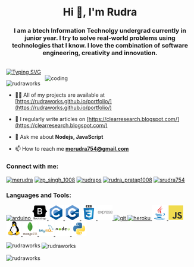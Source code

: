 <h1 align="center">Hi 👋, I'm Rudra</h1>
<h3 align="center">I am a btech Information Technolgy undergrad currently in junior year. I try to solve real-world problems using technologies that I know. I love the combination of software engineering, creativity and innovation.  </h3>

<br>
<a href="https://git.io/typing-svg"><img src="https://readme-typing-svg.demolab.com?font=Fira+Code&pause=1000&width=590&lines=Hello+world!+;Rudra+this+side%2C+welcomes+you+to+my+profile!;Making+projects+that+solve+real-world+problems." alt="Typing SVG" /></a>
<br>

<img align="right" alt="coding" width="400" src="https://i.pinimg.com/originals/e4/26/70/e426702edf874b181aced1e2fa5c6cde.gif" >

<p align="left"> <img src="https://komarev.com/ghpvc/?username=rudraworks&label=Profile%20views&color=0e75b6&style=flat" alt="rudraworks" /> </p>

- 👨‍💻 All of my projects are available at [https://rudraworks.github.io/portfolio/](https://rudraworks.github.io/portfolio/)

- 📝 I regularly write articles on [https://clearresearch.blogspot.com/](https://clearresearch.blogspot.com/)

- 💬 Ask me about **Nodejs, JavaScript** 

- 📫 How to reach me **merudra754@gmail.com**



<h3 align="left">Connect with me:</h3>
<p align="left">
<a href="https://linkedin.com/in/merudra" target="blank"><img align="center" src="https://raw.githubusercontent.com/rahuldkjain/github-profile-readme-generator/master/src/images/icons/Social/linked-in-alt.svg" alt="merudra" height="30" width="40" /></a>
<a href="https://instagram.com/rp_singh_1008" target="blank"><img align="center" src="https://raw.githubusercontent.com/rahuldkjain/github-profile-readme-generator/master/src/images/icons/Social/instagram.svg" alt="rp_singh_1008" height="30" width="40" /></a>
<a href="https://codeforces.com/profile/rudraps" target="blank"><img align="center" src="https://raw.githubusercontent.com/rahuldkjain/github-profile-readme-generator/master/src/images/icons/Social/codeforces.svg" alt="rudraps" height="30" width="40" /></a>
<a href="https://www.leetcode.com/rudra_pratap1008" target="blank"><img align="center" src="https://raw.githubusercontent.com/rahuldkjain/github-profile-readme-generator/master/src/images/icons/Social/leet-code.svg" alt="rudra_pratap1008" height="30" width="40" /></a>
<a href="https://auth.geeksforgeeks.org/user/srudra754" target="blank"><img align="center" src="https://raw.githubusercontent.com/rahuldkjain/github-profile-readme-generator/master/src/images/icons/Social/geeks-for-geeks.svg" alt="srudra754" height="30" width="40" /></a>
</p>

<h3 align="left">Languages and Tools:</h3>
<p align="left"> <a href="https://www.arduino.cc/" target="_blank" rel="noreferrer"> <img src="https://cdn.worldvectorlogo.com/logos/arduino-1.svg" alt="arduino" width="40" height="40"/> </a> <a href="https://getbootstrap.com" target="_blank" rel="noreferrer"> <img src="https://raw.githubusercontent.com/devicons/devicon/master/icons/bootstrap/bootstrap-plain-wordmark.svg" alt="bootstrap" width="40" height="40"/> </a> <a href="https://www.cprogramming.com/" target="_blank" rel="noreferrer"> <img src="https://raw.githubusercontent.com/devicons/devicon/master/icons/c/c-original.svg" alt="c" width="40" height="40"/> </a> <a href="https://www.w3schools.com/cpp/" target="_blank" rel="noreferrer"> <img src="https://raw.githubusercontent.com/devicons/devicon/master/icons/cplusplus/cplusplus-original.svg" alt="cplusplus" width="40" height="40"/> </a> <a href="https://www.w3schools.com/css/" target="_blank" rel="noreferrer"> <img src="https://raw.githubusercontent.com/devicons/devicon/master/icons/css3/css3-original-wordmark.svg" alt="css3" width="40" height="40"/> </a> <a href="https://expressjs.com" target="_blank" rel="noreferrer"> <img src="https://raw.githubusercontent.com/devicons/devicon/master/icons/express/express-original-wordmark.svg" alt="express" width="40" height="40"/> </a> <a href="https://git-scm.com/" target="_blank" rel="noreferrer"> <img src="https://www.vectorlogo.zone/logos/git-scm/git-scm-icon.svg" alt="git" width="40" height="40"/> </a> <a href="https://heroku.com" target="_blank" rel="noreferrer"> <img src="https://www.vectorlogo.zone/logos/heroku/heroku-icon.svg" alt="heroku" width="40" height="40"/> </a> <a href="https://www.java.com" target="_blank" rel="noreferrer"> <img src="https://raw.githubusercontent.com/devicons/devicon/master/icons/java/java-original.svg" alt="java" width="40" height="40"/> </a> <a href="https://developer.mozilla.org/en-US/docs/Web/JavaScript" target="_blank" rel="noreferrer"> <img src="https://raw.githubusercontent.com/devicons/devicon/master/icons/javascript/javascript-original.svg" alt="javascript" width="40" height="40"/> </a> <a href="https://www.linux.org/" target="_blank" rel="noreferrer"> <img src="https://raw.githubusercontent.com/devicons/devicon/master/icons/linux/linux-original.svg" alt="linux" width="40" height="40"/> </a> <a href="https://www.mongodb.com/" target="_blank" rel="noreferrer"> <img src="https://raw.githubusercontent.com/devicons/devicon/master/icons/mongodb/mongodb-original-wordmark.svg" alt="mongodb" width="40" height="40"/> </a> <a href="https://www.mysql.com/" target="_blank" rel="noreferrer"> <img src="https://raw.githubusercontent.com/devicons/devicon/master/icons/mysql/mysql-original-wordmark.svg" alt="mysql" width="40" height="40"/> </a> <a href="https://nodejs.org" target="_blank" rel="noreferrer"> <img src="https://raw.githubusercontent.com/devicons/devicon/master/icons/nodejs/nodejs-original-wordmark.svg" alt="nodejs" width="40" height="40"/> </a> <a href="https://www.python.org" target="_blank" rel="noreferrer"> <img src="https://raw.githubusercontent.com/devicons/devicon/master/icons/python/python-original.svg" alt="python" width="40" height="40"/> </a> </p>

<p><img align="left" src="https://github-readme-stats.vercel.app/api/top-langs?username=rudraworks&show_icons=true&locale=en&layout=compact" alt="rudraworks" /></p>

<p>&nbsp;<img align="center" src="https://github-readme-stats.vercel.app/api?username=rudraworks&show_icons=true&locale=en" alt="rudraworks" /></p>

<p><img align="center" src="https://github-readme-streak-stats.herokuapp.com/?user=rudraworks&" alt="rudraworks" /></p>
